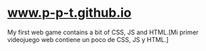 # www.p-p-t.github.io
My first web game contains a bit of CSS, JS and HTML.[Mi primer videojuego web contiene un poco de CSS, JS y HTML.]
